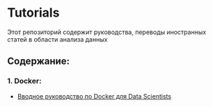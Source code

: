 # Tutorials
Этот репозиторий содержит руководства, переводы иностранных статей в области анализа данных

## Содержание:
### 1. Docker:
   
   * [Вводное руководство по Docker для Data Scientists](https://github.com/Lightmourne/Tutorials/blob/main/%D0%A0%D1%83%D0%BA%D0%BE%D0%B2%D0%BE%D0%B4%D1%81%D1%82%D0%B2%D0%BE_%D0%BF%D0%BE_Docker_%D0%B4%D0%BB%D1%8F_Data_Scientists.ipynb)
